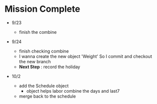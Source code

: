 # Mission Complete

* 9/23
    * finish the combine

* 9/24
    * finish checking combine
    * I wanna create the new object 'Weight' So I commit and checkout the new branch
    * <b>Next Step</b> : record the holiday

* 10/2
    * add the Schedule object
        * object helps labor combine the days and last7
    * merge back to the schedule